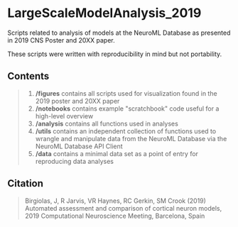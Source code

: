 # LargeScaleModelAnalysis_2019
Scripts related to analysis of models at the NeuroML Database as presented in 2019 CNS Poster and 20XX paper.

These scripts were written with reproducibility in mind but not portability. 

## Contents
> 1. <b>/figures</b> contains all scripts used for visualization found in the 2019 poster and 20XX paper
> 2. <b>/notebooks</b> contains example "scratchbook" code useful for a high-level overview
> 3. <b>/analysis</b> contains all functions used in analyses
> 4. <b>/utils</b> contains an independent collection of functions used to wrangle and manipulate data from the NeuroML Database via the NeuroML Database API Client
> 5. <b>/data</b> contains a minimal data set as a point of entry for reproducing data analyses

## Citation
> Birgiolas, J, R Jarvis, VR Haynes, RC Gerkin, SM Crook (2019) Automated assessment and comparison of cortical neuron models, 2019 Computational Neuroscience Meeting, Barcelona, Spain
